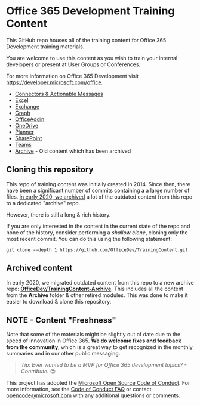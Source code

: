 # Office 365 Development Training Content

This GitHub repo houses all of the training content for Office 365 Development training materials.

You are welcome to use this content as you wish to train your internal developers or present at User Groups or Conferences.

For more information on Office 365 Development visit https://developer.microsoft.com/office.

- [Connectors & Actionable Messages](./ConnectorActionableMsgs)
- [Excel](./Excel)
- [Exchange](./Exchange)
- [Graph](./Graph)
- [OfficeAddin](./OfficeAddin)
- [OneDrive](./OneDrive)
- [Planner](./Planner)
- [SharePoint](./SharePoint)
- [Teams](./Teams)
- [Archive](./Archive) - Old content which has been archived

## Cloning this repository

This repo of training content was initially created in 2014. Since then, there have been a significant number of commits containing a a large number of files. [In early 2020, we archived](#archived-content) a lot of the outdated content from this repo to a dedicated "archive" repo.

However, there is still a long & rich history.

If you are only interested in the content in the current state of the repo and none of the history, consider performing a *shallow clone*, cloning only the most recent commit. You can do this using the following statement:

```shell
git clone -–depth 1 https://github.com/OfficeDev/TrainingContent.git
```

## Archived content

In early 2020, we migrated outdated content from this repo to a new archive repo: **[OfficeDev/TrainingContent-Archive](https://www.github.com/OfficeDev/TrainingContent-Archive)**. This includes all the content from the **Archive** folder & other retired modules. This was done to make it easier to download & clone this repository.

## NOTE - Content "Freshness"

Note that some of the materials might be slightly out of date due to the speed of innovation in Office 365. **We do welcome fixes and feedback from the community**, which is a great way to get recognized in the monthly summaries and in our other public messaging.

> *Tip: Ever wanted to be a MVP for Office 365 development topics? - Contribute.* 😉

This project has adopted the [Microsoft Open Source Code of Conduct](https://opensource.microsoft.com/codeofconduct/). For more information, see the [Code of Conduct FAQ](https://opensource.microsoft.com/codeofconduct/faq/) or contact [opencode@microsoft.com](mailto:opencode@microsoft.com) with any additional questions or comments.
